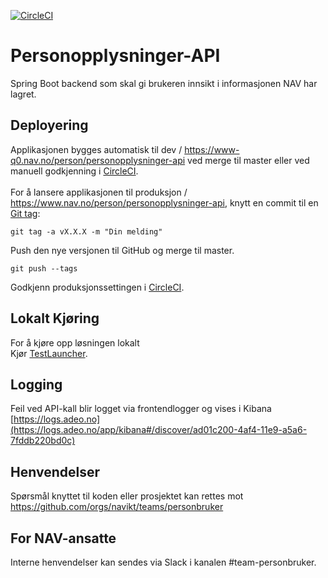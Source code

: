 [![CircleCI](https://circleci.com/gh/navikt/personopplysninger-api.svg?style=svg&circle-token=deaa249d91e9850bdcf347c0aa29240c50d76e3a)](https://circleci.com/gh/navikt/personopplysninger-api)

# Personopplysninger-API

Spring Boot backend som skal gi brukeren innsikt i informasjonen NAV har lagret.


## Deployering

Applikasjonen bygges automatisk til dev / https://www-q0.nav.no/person/personopplysninger-api ved merge til master eller ved manuell godkjenning i [CircleCI](https://circleci.com/gh/navikt/workflows/personopplysninger-api). <br><br>
For å lansere applikasjonen til produksjon / https://www.nav.no/person/personopplysninger-api, knytt en commit til en [Git tag](https://git-scm.com/book/en/v2/Git-Basics-Tagging):

```
git tag -a vX.X.X -m "Din melding"
```

Push den nye versjonen til GitHub og merge til master.

```
git push --tags
```

Godkjenn produksjonssettingen i [CircleCI](https://circleci.com/gh/navikt/workflows/personopplysninger-api).

## Lokalt Kjøring

For å kjøre opp løsningen lokalt <br>
Kjør [TestLauncher](src/test/java/no/nav/personopplysninger/api/TestLauncher.java).

## Logging

Feil ved API-kall blir logget via frontendlogger og vises i Kibana<br>
[https://logs.adeo.no](https://logs.adeo.no/app/kibana#/discover/ad01c200-4af4-11e9-a5a6-7fddb220bd0c)

## Henvendelser

Spørsmål knyttet til koden eller prosjektet kan rettes mot https://github.com/orgs/navikt/teams/personbruker

## For NAV-ansatte

Interne henvendelser kan sendes via Slack i kanalen #team-personbruker.

